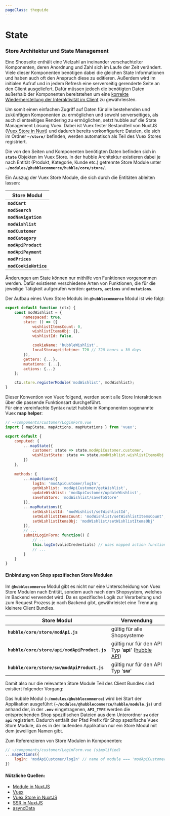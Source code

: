 ```yaml
---
pageClass: theguide
---
```


# State

### Store Architektur und State Management 

<ImageComponent 
    :src="$withBase('/statemanagement.svg')"
    alt="State Management"
    backgroundColor="white">
</ImageComponent>

Eine Shopseite enthält eine Vielzahl an ineinander verschachtelter Komponenten, deren Anordnung und Zahl sich im Laufe der 
Zeit verändert. Viele dieser Komponenten benötigen dabei die gleichen State Informationen und haben auch
oft den Anspruch diese zu editieren.
Außerdem wird im initialen Aufruf und in jedem Refresh eine serverseitig gerenderte Seite an den Client ausgeliefert.
Dafür müssen jedoch die benötigten Daten außerhalb der Komponenten bereitstehen um eine [korrekte Wiederherstellung
der Interaktivität im Client](https://ssr.vuejs.org/guide/data.html#data-store) zu gewährleisten.

Um somit einen einfachen Zugriff auf Daten für alle bestehenden und zukünftigen Komponenten zu ermöglichen und sowohl serverseitiges,
als auch clientseitiges Rendering zu ermöglichen, setzt hubble auf die State Management Lösung Vuex. 
Dabei ist Vuex fester Bestandteil von NuxtJS ([Vuex Store in Nuxt](https://nuxtjs.org/guide/vuex-store)) und dadurch bereits vorkonfiguriert:
Dateien, die sich im Ordner __`~/store/`__ befinden, werden automatisch als Teil des Vuex Stores registriert.

Die von den Seiten und Komponenten benötigten Daten befinden sich in __`state`__ Objekten im Vuex Store. 
In der hubble Architektur existieren dabei je nach Entität (Produkt, Kategorie, Kunde etc.) getrennte
Store Module unter __`~/modules/@hubblecommerce/hubble/core/store/`__.

Ein Auszug der Vuex Store Module, die sich durch die Entitäten ableiten lassen:

| Store Modul | 
| --- | 
| __`modCart`__ | 
| __`modSearch`__ |  
| __`modNavigation`__ |  
| __`modWishlist`__ | 
| __`modCustomer`__ |  
| __`modCategory`__ |  
| __`modApiProduct`__ |  
| __`modApiPayment`__ | 
| __`modPrices`__ | 
| __`modCookieNotice`__ | 


Änderungen am State können nur mithilfe von Funktionen vorgenommen werden. 
Dafür existieren verschiedene Arten von Funktionen,
die für die jeweilige Tätigkeit aufgerufen werden: __`getters`__, __`actions`__ und __`mutations`__.

Der Aufbau eines Vuex Store Moduls im __`@hubblecommerce`__ Modul ist wie folgt: 
``` js
export default function (ctx) {
    const modWishlist = {
        namespaced: true,
        state: () => ({
            wishlistItemsCount: 0,
            wishlistItemsObj: {},
            wishlistId: false,

            cookieName: 'hubbleWishlist',
            localStorageLifetime: 720 // 720 hours = 30 days
        }),
        getters: {...},
        mutations: {...},
        actions: {...}
    };

    ctx.store.registerModule('modWishlist', modWishlist);
}
```


Dieser Konvention von Vuex folgend, werden somit alle Store Interaktionen über die passende Funktionsart durchgeführt.  
Für eine vereinfachte Syntax nutzt hubble in Komponenten sogenannte Vuex __map helper__:
``` js
// ~/components/customer/LoginForm.vue
import { mapState, mapActions, mapMutations } from 'vuex';

export default {
    computed: {
        ...mapState({
            customer: state => state.modApiCustomer.customer,
            wishlistState: state => state.modWishlist.wishlistItemsObj
        })
    },
    
    methods: {
        ...mapActions({
            logIn: 'modApiCustomer/logIn',
            getWishlist: 'modApiCustomer/getWishlist',
            updateWishlist: 'modApiCustomer/updateWishlist',
            saveToStore: 'modWishlist/saveToStore'
        }),
        ...mapMutations({
            setWishlistId: 'modWishlist/setWishlistId',
            setWishlistItemsCount: 'modWishlist/setWishlistItemsCount',
            setWishlistItemsObj: 'modWishlist/setWishlistItemsObj'
        }),
        // ...
        submitLoginForm: function() {
            // ...
            this.logIn(validCredentials) // uses mapped action function
            // ...
        }
    }
} 
```


#### Einbindung von Shop spezifischen Store Modulen
Im __`@hubblecommerce`__ Modul gibt es nicht nur eine Unterscheidung von Vuex Store Modulen nach Entität, sondern auch 
nach dem Shopsystem, welches im Backend verwendet wird. Da es spezifische Logik zur Verarbeitung und 
zum Request Prozess je nach Backend gibt, gewährleistet eine Trennung kleinere Client Bundles.

| Store Modul | Verwendung |
| --- | --- | 
| __`hubble/core/store/modApi.js`__ | gültig für alle Shopsysteme |
| __`hubble/core/store/api/modApiProduct.js`__ | gültig nur für den API Typ '__api__' ([hubble API](../api)) |
| __`hubble/core/store/sw/modApiProduct.js`__ | gültig nur für den API Typ '__sw__' |


Damit also nur die relevanten Store Module Teil des Client Bundles sind existiert folgender Vorgang:

Das hubble Modul (__`~/modules/@hubblecommerce`__) wird bei Start der Applikation ausgeführt (__`~/modules/@hubblecommerce/hubble/module.js`__)
und anhand der, in der __`.env`__ eingetragenen, __`API_TYPE`__ werden die entsprechenden Shop spezifischen Dateien aus 
dem Unterordner __`sw`__ oder __`api`__ registriert. Dadurch entfällt der Pfad Prefix für Shop spezifische Vuex Store
Module, da es in der laufenden Applikation nur ein Store Modul mit dem jeweiligen Namen gibt.

Zum Referenzieren von Store Modulen in Komponenten:
``` js
// ~/components/customer/LoginForm.vue (simplified)
...mapActions({
    logIn: 'modApiCustomer/logIn' // name of module === 'modApiCustomer', name of action === 'logIn'
})
```



#### Nützliche Quellen:
* [Module in NuxtJS](https://nuxtjs.org/guide/modules)
* [Vuex](https://vuex.vuejs.org/) 
* [Vuex Store in NuxtJS](https://nuxtjs.org/guide/vuex-store)
* [SSR in NuxtJS](https://nuxtjs.org/guides/concepts/server-side-rendering#server-side-rendering-steps-with-nuxtjs)
* [asyncData](https://nuxtjs.org/guide/async-data#the-asyncdata-method)







